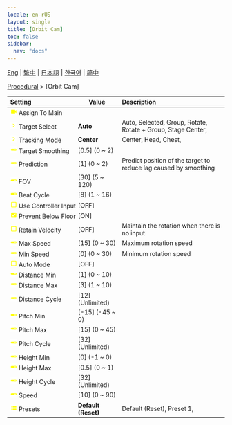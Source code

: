 ```yaml
---
locale: en-rUS
layout: single
title: [Orbit Cam]
toc: false
sidebar:
  nav: "docs"
---
```

[Eng](/dancexr/menu/2025.4/motion/orbit_cam) | [繁中](/tw/dancexr/menu/2025.4/motion/orbit_cam) | [日本語](/jp/dancexr/menu/2025.4/motion/orbit_cam) | [한국어](/kr/dancexr/menu/2025.4/motion/orbit_cam) | [简中](/zh/dancexr/menu/2025.4/motion/orbit_cam)

[Procedural](../menu#Procedural) > [Orbit Cam]



| Setting | Value | Description |
| :--- | --- | :--- |
|<nobr>![videocam icon](/images/icon/ic_videocam.png) Assign To Main</nobr>|| 
|<nobr>![chevron icon](/images/icon/ic_chevron.png) Target Select</nobr>| **Auto** | Auto, Selected, Group, Rotate, Rotate + Group, Stage Center,  |
|<nobr>![chevron icon](/images/icon/ic_chevron.png) Tracking Mode</nobr>| **Center** | Center, Head, Chest,  |
|<nobr>![slider icon](/images/icon/ic_slider.png) Target Smoothing</nobr>| [0.5] (0 ~ 2) | 
|<nobr>![slider icon](/images/icon/ic_slider.png) Prediction</nobr>| [1] (0 ~ 2) | Predict position of the target to reduce lag caused by smoothing
|<nobr>![slider icon](/images/icon/ic_slider.png) FOV</nobr>| [30] (5 ~ 120) | 
|<nobr>![slider icon](/images/icon/ic_slider.png) Beat Cycle</nobr>| [8] (1 ~ 16) | 
|<nobr>![check_off icon](/images/icon/ic_check_off.png) Use Controller Input</nobr>| [OFF] | 
|<nobr>![check_on icon](/images/icon/ic_check_on.png) Prevent Below Floor</nobr>| [ON] | 
|<nobr>![check_off icon](/images/icon/ic_check_off.png) Retain Velocity</nobr>| [OFF] | Maintain the rotation when there is no input
|<nobr>![slider icon](/images/icon/ic_slider.png) Max Speed</nobr>| [15] (0 ~ 30) | Maximum rotation speed
|<nobr>![slider icon](/images/icon/ic_slider.png) Min Speed</nobr>| [0] (0 ~ 30) | Minimum rotation speed
|<nobr>![check_off icon](/images/icon/ic_check_off.png) Auto Mode</nobr>| [OFF] | 
|<nobr>![slider icon](/images/icon/ic_slider.png) Distance Min</nobr>| [1] (0 ~ 10) | 
|<nobr>![slider icon](/images/icon/ic_slider.png) Distance Max</nobr>| [3] (1 ~ 10) | 
|<nobr>![slider icon](/images/icon/ic_slider.png) Distance Cycle</nobr>| [12] (Unlimited) | 
|<nobr>![slider icon](/images/icon/ic_slider.png) Pitch Min</nobr>| [-15] (-45 ~ 0) | 
|<nobr>![slider icon](/images/icon/ic_slider.png) Pitch Max</nobr>| [15] (0 ~ 45) | 
|<nobr>![slider icon](/images/icon/ic_slider.png) Pitch Cycle</nobr>| [32] (Unlimited) | 
|<nobr>![slider icon](/images/icon/ic_slider.png) Height Min</nobr>| [0] (-1 ~ 0) | 
|<nobr>![slider icon](/images/icon/ic_slider.png) Height Max</nobr>| [0.5] (0 ~ 1) | 
|<nobr>![slider icon](/images/icon/ic_slider.png) Height Cycle</nobr>| [32] (Unlimited) | 
|<nobr>![slider icon](/images/icon/ic_slider.png) Speed</nobr>| [10] (0 ~ 90) | 
|<nobr>![list icon](/images/icon/ic_list.png) Presets</nobr>| **Default (Reset)** | Default (Reset), Preset 1,  |
